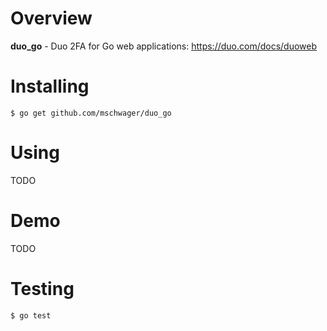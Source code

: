# Overview

**duo_go** - Duo 2FA for Go web applications: https://duo.com/docs/duoweb

# Installing

```
$ go get github.com/mschwager/duo_go
```

# Using

TODO

# Demo

TODO

# Testing

```
$ go test
```
